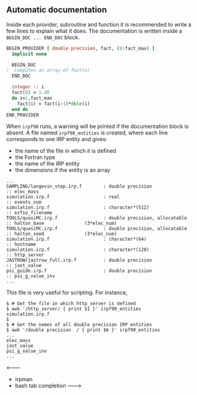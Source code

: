 Automatic documentation
-----------------------

Inside each provider, subroutine and function it is recommended to write a few
lines to explain what it does. The documentation is written inside a
``BEGIN_DOC ... END_DOC`` block.

```fortran
BEGIN_PROVIDER [ double precision, fact, (0:fact_max) ]
  implicit none

  BEGIN_DOC
!  Computes an array of fact(n)
  END_DOC

  integer :: i
  fact(0) = 1.d0
  do i=1,fact_max
    fact(i) = fact(i-1)*dble(i)
  end do
END_PROVIDER

```

When ``irpf90`` runs, a warning will be printed if the documentation block is
absent. A file named ``irpf90_entities`` is created, where each line corresponds
to one IRP entity and gives:

* the name of the file in which it is defined
* the Fortran type 
* the name of the IRP entity
* the dimensions if the entity is an array

```
...
SAMPLING/langevin_step.irp.f        : double precision               :: elec_mass
simulation.irp.f                    : real                           :: events_num
simulation.irp.f                    : character*(512)                :: ezfio_filename
TOOLS/quasiMC.irp.f                 : double precision, allocatable  :: halton_base               (3*elec_num)
TOOLS/quasiMC.irp.f                 : double precision, allocatable  :: halton_seed               (3*elec_num)
simulation.irp.f                    : character*(64)                 :: hostname
simulation.irp.f                    : character*(128)                :: http_server
JASTROW/jastrow_full.irp.f          : double precision               :: jast_value                
psi_guide.irp.f                     : double precision               :: psi_g_value_inv           
...
```

This file is very useful for scripting. For instance, 

```
$ # Get the file in which http_server is defined
$ awk '/http_server/ { print $1 }' irpf90_entities
simulation.irp.f
$
$ # Get the names of all double precision IRP entities
$ awk '/double precision  / { print $6 }' irpf90_entities
...
elec_mass
jast_value
psi_g_value_inv
...
```

<---
* irpman
* bash tab completion
--->


